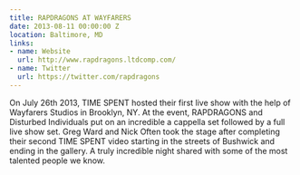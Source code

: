 ```yaml
---
title: RAPDRAGONS AT WAYFARERS
date: 2013-08-11 00:00:00 Z
location: Baltimore, MD
links:
- name: Website
  url: http://www.rapdragons.ltdcomp.com/
- name: Twitter
  url: https://twitter.com/rapdragons
---
```


On July 26th 2013, TIME SPENT hosted their first live show with the help of Wayfarers Studios in Brooklyn, NY. At the event, RAPDRAGONS and Disturbed Individuals put on an incredible a cappella set followed by a full live show set. Greg Ward and Nick Often took the stage after completing their second TIME SPENT video starting in the streets of Bushwick and ending in the gallery. A truly incredible night shared with some of the most talented people we know.
